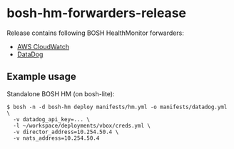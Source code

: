 # bosh-hm-forwarders-release

Release contains following BOSH HealthMonitor forwarders:

- [AWS CloudWatch](docs/cloudwatch.md)
- [DataDog](docs/datadog.md)

## Example usage

Standalone BOSH HM (on bosh-lite):

```
$ bosh -n -d bosh-hm deploy manifests/hm.yml -o manifests/datadog.yml \
  -v datadog_api_key=... \
  -l ~/workspace/deployments/vbox/creds.yml \
  -v director_address=10.254.50.4 \
  -v nats_address=10.254.50.4
```
